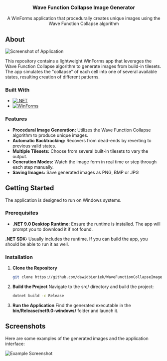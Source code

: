 <div align="center">
  <h3 align="center">Wave Function Collapse Image Generator</h3>
  <p align="center">
    A WinForms application that procedurally creates unique images using the Wave Function Collapse algorithm
  </p>
</div>

<!-- ABOUT -->
## About
![Screenshot of Application][app-screenshot]

This repository contains a lightweight WinForms app that leverages the Wave Function Collapse algorithm to generate images from build-in tilesets. The app simulates the "collapse" of each cell into one of several available states, resulting creation of different patterns.

### Built With
- [![.NET][dotnet-badge]][dotnet-url]
- [![WinForms][winforms-badge]][winforms-url]

### Features
- **Procedural Image Generation:** Utilizes the Wave Function Collapse algorithm to produce unique images.
- **Automatic Backtracking:** Recovers from dead-ends by reverting to previous valid states.
- **Multiple Tilesets:** Choose from several built-in tilesets to vary the output.
- **Generation Modes:** Watch the image form in real time or step through each step manually.
- **Saving Images:** Save generated images as PNG, BMP or JPG

<!-- GETTING STARTED -->
## Getting Started

The application is designed to run on Windows systems.

### Prerequisites
- **.NET 9.0 Desktop Runtime:** Ensure the runtime is installed. The app will prompt you to download it if not found.

**.NET SDK:** Usually includes the runtime. If you can build the app, you should be able to run it as well.

### Installation
1. **Clone the Repository**
   ```sh
   git clone https://github.com/dawidbieniek/WaveFunctionCollapseImageGenerator.git
   ```
3. **Build the Project**
   Navigate to the src/ directory and build the project:
   ``` sh
   dotnet build -c Release
   ```
5. **Run the Application**
  Find the generated executable in the **bin/Release/net9.0-windows/** folder and launch it.

## Screenshots
Here are some examples of the generated images and the application interface:

![Example Screenshot][app-screenshot]

<!-- MARKDOWN LINKS & IMAGES -->
[app-screenshot]: https://placehold.co/600x400
[dotnet-badge]: https://img.shields.io/badge/.NET-512BD4?style=for-the-badge&logo=dotnet&logoColor=white
[dotnet-url]: https://dotnet.microsoft.com/en-us/
[winforms-badge]: https://img.shields.io/badge/WinForms-512BD4?style=for-the-badge
[winforms-url]: https://learn.microsoft.com/en-us/dotnet/desktop/winforms/
